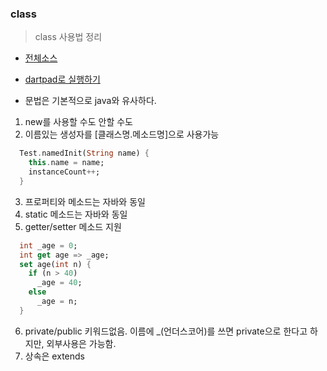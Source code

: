 ### class
> class 사용법 정리

- [전체소스](class.dart)
- [dartpad로 실행하기](https://dartpad.dev/0818893c1a61a76baaf88524c6e78a26)

- 문법은 기본적으로 java와 유사하다.

1. new를 사용할 수도 안할 수도
2. 이름있는 생성자를 [클래스명.메소드명]으로 사용가능

~~~dart
  Test.namedInit(String name) {
    this.name = name;
    instanceCount++;
  }
~~~

3. 프로퍼티와 메소드는 자바와 동일
4. static 메소드는 자바와 동일
5. getter/setter 메소드 지원

~~~dart
  int _age = 0;
  int get age => _age;
  set age(int n) {
    if (n > 40)
      _age = 40;
    else
      _age = n;
  }
~~~
6. private/public 키워드없음. 이름에 _(언더스코어)를 쓰면 private으로 한다고 하지만, 외부사용은 가능함.
7. 상속은 extends